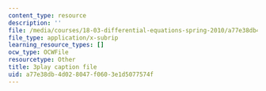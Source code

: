 ```yaml
---
content_type: resource
description: ''
file: /media/courses/18-03-differential-equations-spring-2010/a77e38db4d028047f0603e1d5077574f_e3FfmXtkppM.srt
file_type: application/x-subrip
learning_resource_types: []
ocw_type: OCWFile
resourcetype: Other
title: 3play caption file
uid: a77e38db-4d02-8047-f060-3e1d5077574f
---
```


